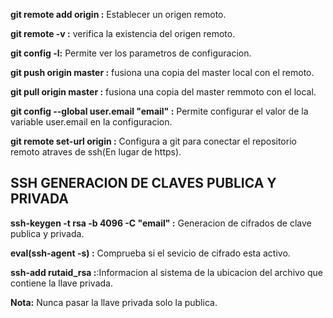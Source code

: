 **git remote add origin <https-url>:**  Establecer un origen remoto.

**git remote -v :** verifica la existencia del origen remoto.

**git config -l:** Permite ver los parametros de configuracion.

**git push origin master :** fusiona una copia del master local con el remoto.

**git pull origin master :** fusiona una copia del master remmoto con el local.

**git config --global user.email "email" :** Permite configurar el valor de la variable user.email en la configuracion.

**git remote set-url origin <ssh-url> :** Configura a git para conectar el repositorio remoto atraves de ssh(En lugar de https).  

 ## SSH GENERACION DE CLAVES PUBLICA Y PRIVADA

**ssh-keygen -t rsa -b 4096 -C "email" :** Generacion de cifrados de clave publica y privada.

**eval(ssh-agent -s) :** Comprueba si el sevicio de cifrado esta activo.

**ssh-add rutaid_rsa :**:Informacion al sistema de la ubicacion del archivo que contiene la llave privada.

**Nota:** Nunca pasar la llave privada solo la publica.


